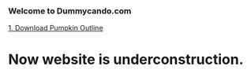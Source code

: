 
### Welcome to Dummycando.com

[1. Download Pumpkin Outline](https://dummycando.com/pumpkin.pdf)

# Now website is underconstruction.
